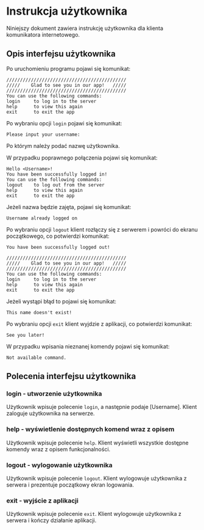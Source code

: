 
# Instrukcja użytkownika

Niniejszy dokument zawiera instrukcję użytkownika dla klienta komunikatora internetowego.

## Opis interfejsu użytkownika

Po uruchomieniu programu pojawi się komunikat:

```
////////////////////////////////////////////
/////    Glad to see you in our app!   /////
////////////////////////////////////////////
You can use the following commands:
login     to log in to the server
help      to view this again
exit      to exit the app
``` 

Po wybraniu opcji `login` pojawi się komunikat:

```
Please input your username: 
```

Po którym należy podać nazwę użytkownika.

W przypadku poprawnego połączenia pojawi się komunikat:

```
Hello <Username>!
You have been successfully logged in!
You can use the following commands:
logout    to log out from the server
help      to view this again
exit      to exit the app
```

Jeżeli nazwa będzie zajęta, pojawi się komunikat:

```
Username already logged on
```
 
Po wybraniu opcji `logout` klient rozłączy się z serwerem i powróci do ekranu początkowego, co potwierdzi komunikat:

```
You have been successfully logged out!

////////////////////////////////////////////
/////    Glad to see you in our app!   /////
////////////////////////////////////////////
You can use the following commands:
login     to log in to the server
help      to view this again
exit      to exit the app
```

Jeżeli wystąpi błąd to pojawi się komunikat:

```
This name doesn't exist!
```

Po wybraniu opcji `exit` klient wyjdzie z aplikacji, co potwierdzi komunikat:

```
See you later!    
```    

W przypadku wpisania nieznanej komendy pojawi się komunikat:

```
Not available command.
```

## Polecenia interfejsu użytkownika

### login - utworzenie użytkownika 

Użytkownik wpisuje polecenie `login`, a następnie podaje [Username]. Klient zaloguje użytkownika na serwerze.

### help - wyświetlenie dostępnych komend wraz z opisem
Użytkownik wpisuje polecenie `help`. Klient wyświetli wszystkie dostępne komendy wraz z opisem funkcjonalności.

### logout - wylogowanie użytkownika

Użytkownik wpisuje polecenie `logout`. Klient wylogowuje użytkownika z serwera i prezentuje początkowy ekran logowania.

### exit - wyjście z aplikacji

Użytkownik wpisuje polecenie `exit`. Klient wylogowuje użytkownika z serwera i kończy działanie aplikacji.

